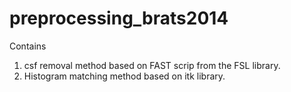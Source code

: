 preprocessing_brats2014
=======================

Contains 
1. csf removal method based on FAST scrip from the FSL library.
2. Histogram matching method based on itk library. 

